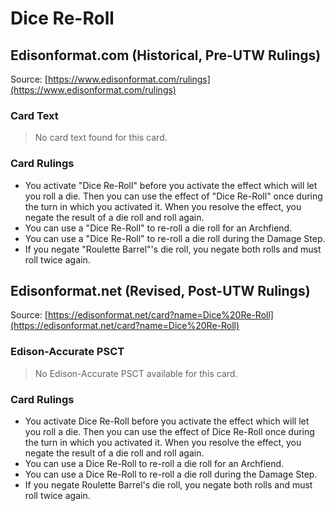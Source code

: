 # Dice Re-Roll

## Edisonformat.com (Historical, Pre-UTW Rulings)

Source: [https://www.edisonformat.com/rulings](https://www.edisonformat.com/rulings)

### Card Text

> No card text found for this card.

### Card Rulings

*   You activate "Dice Re-Roll" before you activate the effect which will let you roll a die. Then you can use the effect of "Dice Re-Roll" once during the turn in which you activated it. When you resolve the effect, you negate the result of a die roll and roll again.
*   You can use a "Dice Re-Roll" to re-roll a die roll for an Archfiend.
*   You can use a "Dice Re-Roll" to re-roll a die roll during the Damage Step.
*   If you negate "Roulette Barrel"'s die roll, you negate both rolls and must roll twice again.

## Edisonformat.net (Revised, Post-UTW Rulings)

Source: [https://edisonformat.net/card?name=Dice%20Re-Roll](https://edisonformat.net/card?name=Dice%20Re-Roll)

### Edison-Accurate PSCT

> No Edison-Accurate PSCT available for this card.

### Card Rulings

*   You activate Dice Re-Roll before you activate the effect which will let you roll a die. Then you can use the effect of Dice Re-Roll once during the turn in which you activated it. When you resolve the effect, you negate the result of a die roll and roll again.
*   You can use a Dice Re-Roll to re-roll a die roll for an Archfiend.
*   You can use a Dice Re-Roll to re-roll a die roll during the Damage Step.
*   If you negate Roulette Barrel's die roll, you negate both rolls and must roll twice again.
            